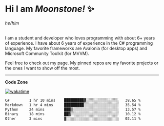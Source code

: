 
<!--
**MoonstoneStudios/MoonstoneStudios** is a ✨ _special_ ✨ repository because its `README.md` (this file) appears on your GitHub profile.

Here are some ideas to get you started:

- 🔭 I’m currently working on ...
- 🌱 I’m currently learning ...
- 👯 I’m looking to collaborate on ...
- 🤔 I’m looking for help with ...
- 💬 Ask me about ...
- 📫 How to reach me: ...
- 😄 Pronouns: ...
- ⚡ Fun fact: ...
-->

# Hi I am _Moonstone!_  ✨
###### he/him

I am a student and developer who loves programming with about 6+ years of experience. 
I have about 6 years of experience in the C# programming language. 
My favorite frameworks are Avalonia (for desktop apps) and Microsoft Community Toolkit (for MVVM).

Feel free to check out my page. My pinned repos are my favorite projects or the ones I want to show off the most. 

---

**Code Zone**


[![wakatime](https://wakatime.com/badge/user/35c755da-7226-42ef-89f9-892c03fbcf7e.svg?style=for-the-badge)](https://wakatime.com/@35c755da-7226-42ef-89f9-892c03fbcf7e)
<!--START_SECTION:waka-->

```txt
C#         1 hr 10 mins    █████████▓░░░░░░░░░░░░░░░   38.65 %
Markdown   1 hr 4 mins     █████████░░░░░░░░░░░░░░░░   35.54 %
Python     24 mins         ███▒░░░░░░░░░░░░░░░░░░░░░   13.57 %
Binary     18 mins         ██▓░░░░░░░░░░░░░░░░░░░░░░   10.12 %
Other      3 mins          ▓░░░░░░░░░░░░░░░░░░░░░░░░   02.11 %
```

<!--END_SECTION:waka-->
